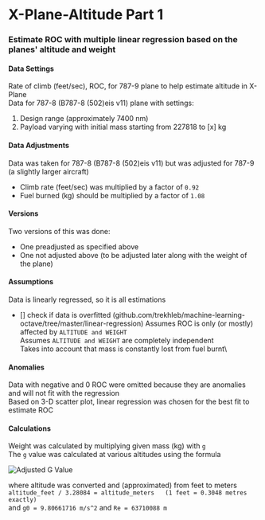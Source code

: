 # X-Plane-Altitude Part 1

### Estimate ROC with multiple linear regression based on the planes' altitude and weight

#### Data Settings
Rate of climb (feet/sec), ROC, for 787-9 plane to help estimate altitude in X-Plane\
Data for 787-8 (B787-8 (502)eis v11) plane with settings:
  1. Design range (approximately 7400 nm)
  2. Payload varying with initial mass starting from 227818 to [x] kg

#### Data Adjustments
Data was taken for 787-8 (B787-8 (502)eis v11) but was adjusted for 787-9 (a slightly larger aircraft)
  - Climb rate (feet/sec) was multiplied by a factor of `0.92`
  - Fuel burned (kg) should be multiplied by a factor of `1.08`

#### Versions
Two versions of this was done:
  - One preadjusted as specified above
  - One not adjusted above (to be adjusted later along with the weight of the plane)

#### Assumptions
Data is linearly regressed, so it is all estimations
  - [] check if data is overfitted (github.com/trekhleb/machine-learning-octave/tree/master/linear-regression)
Assumes ROC is only (or mostly) affected by `ALTITUDE and WEIGHT`\
Assumes `ALTITUDE and WEIGHT` are completely independent\
Takes into account that mass is constantly lost from fuel burnt\

#### Anomalies
Data with negative and 0 ROC were omitted because they are anomalies and will not fit with the regression\
Based on 3-D scatter plot, linear regression was chosen for the best fit to estimate ROC

#### Calculations
Weight was calculated by multiplying given mass (kg) with `g`\
The `g` value was calculated at various altitudes using the formula

![Adjusted G Value](http://www.sciweavers.org/upload/Tex2Img_1588474869/render.png)

where altitude was converted and (approximated) from feet to meters\
`altitude_feet / 3.28084 = altitude_meters   (1 feet = 0.3048 metres exactly)`\
and `g0 = 9.80661716 m/s^2` and `Re = 63710088 m`
